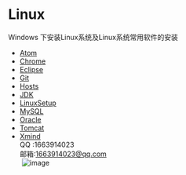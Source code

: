 # Linux
Windows 下安装Linux系统及Linux系统常用软件的安装
- [Atom](https://github.com/xueyuanxueyuan/Linux/tree/master/Atom)
- [Chrome](https://github.com/xueyuanxueyuan/Linux/tree/master/Chrome)
- [Eclipse](https://github.com/xueyuanxueyuan/Linux/tree/master/Eclipse)
- [Git](https://github.com/xueyuanxueyuan/Linux/tree/master/Git)
- [Hosts](https://github.com/xueyuanxueyuan/Linux/tree/master/Hosts)
- [JDK](https://github.com/xueyuanxueyuan/Linux/tree/master/JDK)
- [LinuxSetup](https://github.com/xueyuanxueyuan/Linux/tree/master/LinuxSetup)
- [MySQL](https://github.com/xueyuanxueyuan/Linux/tree/master/MySQL)
- [Oracle](https://github.com/xueyuanxueyuan/Linux/tree/master/Oracle)
- [Tomcat](https://github.com/xueyuanxueyuan/Linux/tree/master/Tomcat)
- [Xmind](https://github.com/xueyuanxueyuan/Linux/tree/master/Xmind)  
QQ :1663914023  
邮箱:1663914023@qq.com  
  ![image](http://a3.qpic.cn/psb?/V13w0NWx39rRiL/vZIT8WEVZ91j7UozZV9uxt4qkep3I8SjVc*aD6JhShk!/m/dEIAAAAAAAAAnull&bo=3gJ3AAAAAAARB5s!&rf=photolist&t=5)
